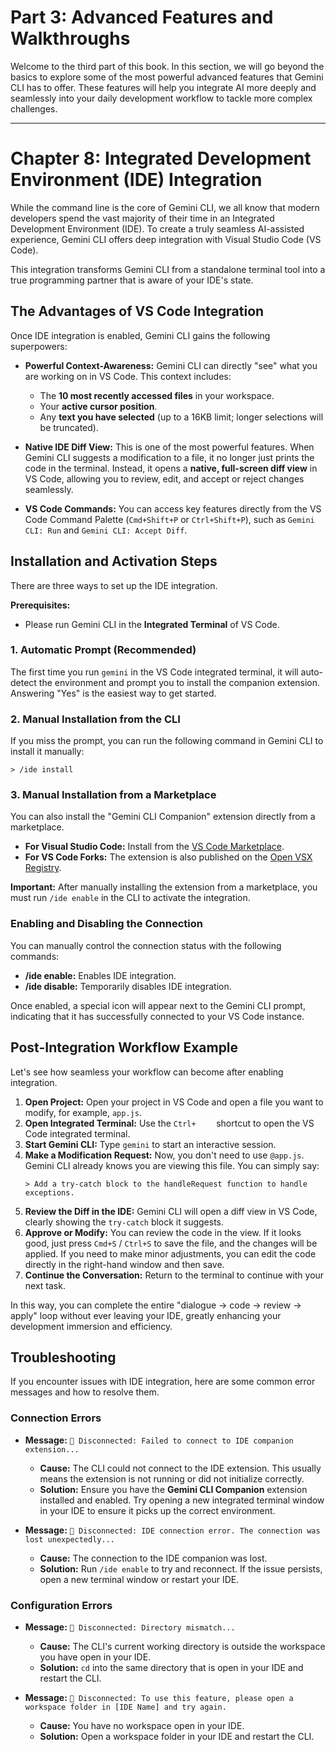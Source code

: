 # Part 3: Advanced Features and Walkthroughs

Welcome to the third part of this book. In this section, we will go beyond the basics to explore some of the most powerful advanced features that Gemini CLI has to offer. These features will help you integrate AI more deeply and seamlessly into your daily development workflow to tackle more complex challenges.

---

# Chapter 8: Integrated Development Environment (IDE) Integration

While the command line is the core of Gemini CLI, we all know that modern developers spend the vast majority of their time in an Integrated Development Environment (IDE). To create a truly seamless AI-assisted experience, Gemini CLI offers deep integration with Visual Studio Code (VS Code).

This integration transforms Gemini CLI from a standalone terminal tool into a true programming partner that is aware of your IDE's state.

## The Advantages of VS Code Integration

Once IDE integration is enabled, Gemini CLI gains the following superpowers:

*   **Powerful Context-Awareness:** Gemini CLI can directly "see" what you are working on in VS Code. This context includes:
    *   The **10 most recently accessed files** in your workspace.
    *   Your **active cursor position**.
    *   Any **text you have selected** (up to a 16KB limit; longer selections will be truncated).

*   **Native IDE Diff View:** This is one of the most powerful features. When Gemini CLI suggests a modification to a file, it no longer just prints the code in the terminal. Instead, it opens a **native, full-screen diff view** in VS Code, allowing you to review, edit, and accept or reject changes seamlessly.

*   **VS Code Commands:** You can access key features directly from the VS Code Command Palette (`Cmd+Shift+P` or `Ctrl+Shift+P`), such as `Gemini CLI: Run` and `Gemini CLI: Accept Diff`.

## Installation and Activation Steps

There are three ways to set up the IDE integration.

**Prerequisites:**
*   Please run Gemini CLI in the **Integrated Terminal** of VS Code.

### 1. Automatic Prompt (Recommended)
The first time you run `gemini` in the VS Code integrated terminal, it will auto-detect the environment and prompt you to install the companion extension. Answering "Yes" is the easiest way to get started.

### 2. Manual Installation from the CLI
If you miss the prompt, you can run the following command in Gemini CLI to install it manually:
```
> /ide install
```

### 3. Manual Installation from a Marketplace
You can also install the "Gemini CLI Companion" extension directly from a marketplace.
- **For Visual Studio Code:** Install from the [VS Code Marketplace](https://marketplace.visualstudio.com/items?itemName=google.gemini-cli-vscode-ide-companion).
- **For VS Code Forks:** The extension is also published on the [Open VSX Registry](https://open-vsx.org/extension/google/gemini-cli-vscode-ide-companion).

**Important:** After manually installing the extension from a marketplace, you must run `/ide enable` in the CLI to activate the integration.

### Enabling and Disabling the Connection
You can manually control the connection status with the following commands:

*   **/ide enable:** Enables IDE integration.
*   **/ide disable:** Temporarily disables IDE integration.

Once enabled, a special icon will appear next to the Gemini CLI prompt, indicating that it has successfully connected to your VS Code instance.

## Post-Integration Workflow Example

Let's see how seamless your workflow can become after enabling integration.

1.  **Open Project:** Open your project in VS Code and open a file you want to modify, for example, `app.js`.
2.  **Open Integrated Terminal:** Use the `Ctrl+	` shortcut to open the VS Code integrated terminal.
3.  **Start Gemini CLI:** Type `gemini` to start an interactive session.
4.  **Make a Modification Request:** Now, you don't need to use `@app.js`. Gemini CLI already knows you are viewing this file. You can simply say:
    ```
    > Add a try-catch block to the handleRequest function to handle exceptions.
    ```
5.  **Review the Diff in the IDE:** Gemini CLI will open a diff view in VS Code, clearly showing the `try-catch` block it suggests.
6.  **Approve or Modify:** You can review the code in the view. If it looks good, just press `Cmd+S` / `Ctrl+S` to save the file, and the changes will be applied. If you need to make minor adjustments, you can edit the code directly in the right-hand window and then save.
7.  **Continue the Conversation:** Return to the terminal to continue with your next task.

In this way, you can complete the entire "dialogue -> code -> review -> apply" loop without ever leaving your IDE, greatly enhancing your development immersion and efficiency.

## Troubleshooting

If you encounter issues with IDE integration, here are some common error messages and how to resolve them.

### Connection Errors

- **Message:** `🔴 Disconnected: Failed to connect to IDE companion extension...`
  - **Cause:** The CLI could not connect to the IDE extension. This usually means the extension is not running or did not initialize correctly.
  - **Solution:** Ensure you have the **Gemini CLI Companion** extension installed and enabled. Try opening a new integrated terminal window in your IDE to ensure it picks up the correct environment.

- **Message:** `🔴 Disconnected: IDE connection error. The connection was lost unexpectedly...`
  - **Cause:** The connection to the IDE companion was lost.
  - **Solution:** Run `/ide enable` to try and reconnect. If the issue persists, open a new terminal window or restart your IDE.

### Configuration Errors

- **Message:** `🔴 Disconnected: Directory mismatch...`
  - **Cause:** The CLI's current working directory is outside the workspace you have open in your IDE.
  - **Solution:** `cd` into the same directory that is open in your IDE and restart the CLI.

- **Message:** `🔴 Disconnected: To use this feature, please open a workspace folder in [IDE Name] and try again.`
  - **Cause:** You have no workspace open in your IDE.
  - **Solution:** Open a workspace folder in your IDE and restart the CLI.
